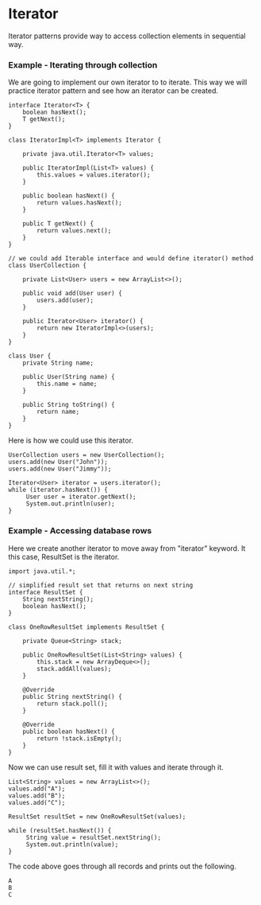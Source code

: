 # Iterator

Iterator patterns provide way to access collection elements in sequential way.

### Example - Iterating through collection

We are going to implement our own iterator to to iterate. This way we will practice iterator pattern and see how an iterator can be created.

```
interface Iterator<T> {
    boolean hasNext();
    T getNext();
}

class IteratorImpl<T> implements Iterator {

    private java.util.Iterator<T> values;

    public IteratorImpl(List<T> values) {
        this.values = values.iterator();
    }

    public boolean hasNext() {
        return values.hasNext();
    }

    public T getNext() {
        return values.next();
    }
}

// we could add Iterable interface and would define iterator() method
class UserCollection {

    private List<User> users = new ArrayList<>();

    public void add(User user) {
        users.add(user);
    }

    public Iterator<User> iterator() {
        return new IteratorImpl<>(users);
    }
}

class User {
    private String name;

    public User(String name) {
        this.name = name;
    }

    public String toString() {
        return name;
    }
}
```

Here is how we could use this iterator.

```
UserCollection users = new UserCollection();
users.add(new User("John"));
users.add(new User("Jimmy"));

Iterator<User> iterator = users.iterator();
while (iterator.hasNext()) {
     User user = iterator.getNext();
     System.out.println(user);
}
```

### Example - Accessing database rows

Here we create another iterator to move away from "iterator" keyword. It this case, ResultSet is the iterator. 

```
import java.util.*;

// simplified result set that returns on next string
interface ResultSet {
    String nextString();
    boolean hasNext();
}

class OneRowResultSet implements ResultSet {

    private Queue<String> stack;

    public OneRowResultSet(List<String> values) {
        this.stack = new ArrayDeque<>();
        stack.addAll(values);
    }

    @Override
    public String nextString() {
        return stack.poll();
    }

    @Override
    public boolean hasNext() {
        return !stack.isEmpty();
    }
}
```

Now we can use result set, fill it with values and iterate through it. 

```
List<String> values = new ArrayList<>();
values.add("A");
values.add("B");
values.add("C");

ResultSet resultSet = new OneRowResultSet(values);

while (resultSet.hasNext()) {
     String value = resultSet.nextString();
     System.out.println(value);
}
```

The code above goes through all records and prints out the following. 

```
A
B
C
```



